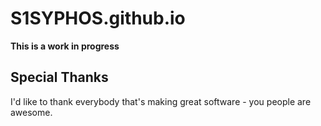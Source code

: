 # S1SYPHOS.github.io
**This is a work in progress**

## Special Thanks
I'd like to thank everybody that's making great software - you people are awesome.
